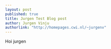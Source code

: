 ```yaml
---
layout: post
published: true
title: Jurgen Test Blog post
author: Jurgen Vinju
authorlink: "http://homepages.cwi.nl/~jurgenv"
---
```


Hoi jurgen